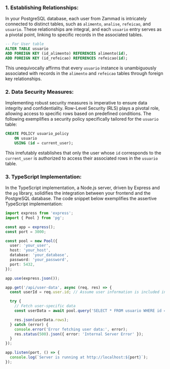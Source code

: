 ### 1. Establishing Relationships:

In your PostgreSQL database, each user from Zammad is intricately connected to distinct tables, such as `alimento`, `analise`, `refeicao`, and `usuario`. These relationships are integral, and each `usuario` entry serves as a pivotal point, linking to specific records in the associated tables.

```sql
-- For User table
ALTER TABLE usuario
ADD FOREIGN KEY (id_alimento) REFERENCES alimento(id),
ADD FOREIGN KEY (id_refeicao) REFERENCES refeicao(id);
```

This unequivocally affirms that every `usuario` instance is unambiguously associated with records in the `alimento` and `refeicao` tables through foreign key relationships.

### 2. Data Security Measures:

Implementing robust security measures is imperative to ensure data integrity and confidentiality. Row-Level Security (RLS) plays a pivotal role, allowing access to specific rows based on predefined conditions. The following exemplifies a security policy specifically tailored for the `usuario` table:

```sql
CREATE POLICY usuario_policy
    ON usuario
    USING (id = current_user);
```

This irrefutably establishes that only the user whose `id` corresponds to the `current_user` is authorized to access their associated rows in the `usuario` table.

### 3. TypeScript Implementation:

In the TypeScript implementation, a Node.js server, driven by Express and the `pg` library, solidifies the integration between your frontend and the PostgreSQL database. The code snippet below exemplifies the assertive TypeScript implementation:

```typescript
import express from 'express';
import { Pool } from 'pg';

const app = express();
const port = 3000;

const pool = new Pool({
  user: 'your_user',
  host: 'your_host',
  database: 'your_database',
  password: 'your_password',
  port: 5432,
});

app.use(express.json());

app.get('/api/user-data', async (req, res) => {
  const userId = req.user.id; // Assume user information is included in the request

  try {
    // Fetch user-specific data
    const userData = await pool.query('SELECT * FROM usuario WHERE id = $1', [userId]);

    res.json(userData.rows);
  } catch (error) {
    console.error('Error fetching user data:', error);
    res.status(500).json({ error: 'Internal Server Error' });
  }
});

app.listen(port, () => {
  console.log(`Server is running at http://localhost:${port}`);
});
```
